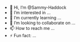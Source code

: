 - 👋 Hi, I’m @Sammy-Haddock
- 👀 I’m interested in ...
- 🌱 I’m currently learning ...
- 💞️ I’m looking to collaborate on ...
- 📫 How to reach me ...
- ⚡ Fun fact: ...

<!---
Sammy-Haddock/Sammy-Haddock is a ✨ special ✨ repository because its `README.md` (this file) appears on your GitHub profile.
You can click the Preview link to take a look at your changes.
--->
